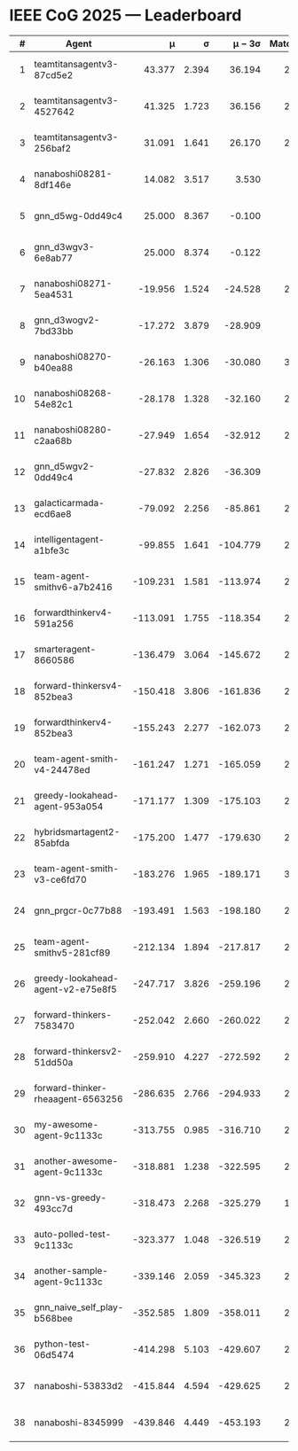# IEEE CoG 2025 — Leaderboard

| # | Agent | μ | σ | μ − 3σ | Matches | Updated |
|---:|---|---:|---:|---:|---:|---|
| 1 | teamtitansagentv3-87cd5e2 | 43.377 | 2.394 | 36.194 | 2520 | 2025-08-29 07:10 |
| 2 | teamtitansagentv3-4527642 | 41.325 | 1.723 | 36.156 | 2640 | 2025-08-29 07:10 |
| 3 | teamtitansagentv3-256baf2 | 31.091 | 1.641 | 26.170 | 2880 | 2025-08-29 07:10 |
| 4 | nanaboshi08281-8df146e | 14.082 | 3.517 | 3.530 | 70 | 2025-08-29 07:10 |
| 5 | gnn_d5wg-0dd49c4 | 25.000 | 8.367 | -0.100 | 80 | 2025-08-29 07:10 |
| 6 | gnn_d3wgv3-6e8ab77 | 25.000 | 8.374 | -0.122 | 98 | 2025-08-29 07:10 |
| 7 | nanaboshi08271-5ea4531 | -19.956 | 1.524 | -24.528 | 2980 | 2025-08-29 07:10 |
| 8 | gnn_d3wogv2-7bd33bb | -17.272 | 3.879 | -28.909 | 108 | 2025-08-29 07:10 |
| 9 | nanaboshi08270-b40ea88 | -26.163 | 1.306 | -30.080 | 3000 | 2025-08-29 07:10 |
| 10 | nanaboshi08268-54e82c1 | -28.178 | 1.328 | -32.160 | 2700 | 2025-08-29 07:10 |
| 11 | nanaboshi08280-c2aa68b | -27.949 | 1.654 | -32.912 | 2480 | 2025-08-29 07:10 |
| 12 | gnn_d5wgv2-0dd49c4 | -27.832 | 2.826 | -36.309 | 100 | 2025-08-29 07:10 |
| 13 | galacticarmada-ecd6ae8 | -79.092 | 2.256 | -85.861 | 2820 | 2025-08-29 07:10 |
| 14 | intelligentagent-a1bfe3c | -99.855 | 1.641 | -104.779 | 2554 | 2025-08-29 07:10 |
| 15 | team-agent-smithv6-a7b2416 | -109.231 | 1.581 | -113.974 | 2920 | 2025-08-29 07:10 |
| 16 | forwardthinkerv4-591a256 | -113.091 | 1.755 | -118.354 | 2422 | 2025-08-29 07:10 |
| 17 | smarteragent-8660586 | -136.479 | 3.064 | -145.672 | 2014 | 2025-08-29 07:10 |
| 18 | forward-thinkersv4-852bea3 | -150.418 | 3.806 | -161.836 | 2285 | 2025-08-29 07:10 |
| 19 | forwardthinkerv4-852bea3 | -155.243 | 2.277 | -162.073 | 2078 | 2025-08-29 07:10 |
| 20 | team-agent-smith-v4-24478ed | -161.247 | 1.271 | -165.059 | 2538 | 2025-08-29 07:10 |
| 21 | greedy-lookahead-agent-953a054 | -171.177 | 1.309 | -175.103 | 2594 | 2025-08-29 07:10 |
| 22 | hybridsmartagent2-85abfda | -175.200 | 1.477 | -179.630 | 2497 | 2025-08-29 07:10 |
| 23 | team-agent-smith-v3-ce6fd70 | -183.276 | 1.965 | -189.171 | 3098 | 2025-08-29 07:10 |
| 24 | gnn_prgcr-0c77b88 | -193.491 | 1.563 | -198.180 | 2670 | 2025-08-29 07:10 |
| 25 | team-agent-smithv5-281cf89 | -212.134 | 1.894 | -217.817 | 2760 | 2025-08-29 07:10 |
| 26 | greedy-lookahead-agent-v2-e75e8f5 | -247.717 | 3.826 | -259.196 | 2566 | 2025-08-29 07:10 |
| 27 | forward-thinkers-7583470 | -252.042 | 2.660 | -260.022 | 2620 | 2025-08-29 07:10 |
| 28 | forward-thinkersv2-51dd50a | -259.910 | 4.227 | -272.592 | 2404 | 2025-08-29 07:10 |
| 29 | forward-thinker-rheaagent-6563256 | -286.635 | 2.766 | -294.933 | 2464 | 2025-08-29 07:10 |
| 30 | my-awesome-agent-9c1133c | -313.755 | 0.985 | -316.710 | 2600 | 2025-08-29 07:10 |
| 31 | another-awesome-agent-9c1133c | -318.881 | 1.238 | -322.595 | 2320 | 2025-08-29 07:10 |
| 32 | gnn-vs-greedy-493cc7d | -318.473 | 2.268 | -325.279 | 1880 | 2025-08-29 07:10 |
| 33 | auto-polled-test-9c1133c | -323.377 | 1.048 | -326.519 | 2760 | 2025-08-29 07:10 |
| 34 | another-sample-agent-9c1133c | -339.146 | 2.059 | -345.323 | 2800 | 2025-08-29 07:10 |
| 35 | gnn_naive_self_play-b568bee | -352.585 | 1.809 | -358.011 | 2280 | 2025-08-29 07:10 |
| 36 | python-test-06d5474 | -414.298 | 5.103 | -429.607 | 2630 | 2025-08-29 07:10 |
| 37 | nanaboshi-53833d2 | -415.844 | 4.594 | -429.625 | 2120 | 2025-08-29 07:10 |
| 38 | nanaboshi-8345999 | -439.846 | 4.449 | -453.193 | 2180 | 2025-08-29 07:10 |

